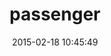 ---
layout: post
title:  "passenger"
repo:   "FooBarWidget/passenger"
date:   2015-02-18 10:45:49
gemurl: https://www.phusionpassenger.com/
---